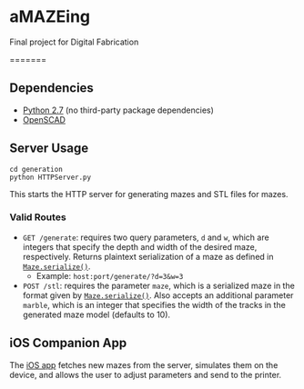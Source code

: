 # aMAZEing
Final project for Digital Fabrication

=======
## Dependencies
- [Python 2.7](https://www.python.org/downloads/release/python-2712/) (no third-party package dependencies)
- [OpenSCAD](http://www.openscad.org/downloads.html)

## Server Usage
```
cd generation
python HTTPServer.py
```
This starts the HTTP server for generating mazes and STL files for mazes.
### Valid Routes
- `GET /generate`: requires two query parameters, `d` and `w`, which are integers that specify the depth and width of the desired maze, respectively. Returns plaintext serialization of a maze as defined in [`Maze.serialize()`](generation/mazeGeneration.py#L157).
  - Example: `host:port/generate/?d=3&w=3`
- `POST /stl`: requires the parameter `maze`, which is a serialized maze in the format given by [`Maze.serialize()`](generation/mazeGeneration.py#L157). Also accepts an additional parameter `marble`, which is an integer that specifies the width of the tracks in the generated maze model (defaults to 10).

## iOS Companion App
The [iOS app](https://github.com/eeevanbbb/Maze4Daze) fetches new mazes from the server, simulates them on the device, and allows the user to adjust parameters and send to the printer.
